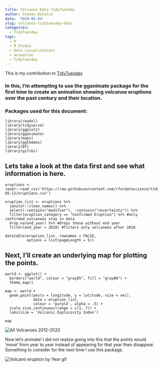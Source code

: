 ```yaml
---
title: Volcanos Data TidyTuesday
author: Steven DiFalco
date: '2020-06-04'
slug: volcanos-tidytuesday-data
categories:
  - TidyTuesday
tags:
  - R
  - R Studio
  - data visualizations
  - animation
  - TidyTuesday
---
```


This is my contribution to [TidyTuesday](https://github.com/rfordatascience/tidytuesday/)

### In this, I’m attempting to use the gganimate package for the first time to create an animation showing volcanoe eruptions over the past century and their location.

### Packages used for this document:

    library(readxl)
    library(tidyverse)
    library(ggplot2)
    library(gganimate)
    library(maps)
    library(ggthemes)
    library(DT)
    library(gifski)

Lets take a look at the data first and see what information is here.
--------------------------------------------------------------------

    eruptions <- readr::read_csv('https://raw.githubusercontent.com/rfordatascience/tidytuesday/master/data/2020/2020-05-12/eruptions.csv')

    eruption_list <- eruptions %>% 
      janitor::clean_names() %>% 
      select(-contains("modifier"), -contains("uncertainty")) %>% 
      filter(eruption_category == "Confirmed Eruption") %>% #only confirmed volcanoes stay in data
      drop_na(end_year) %>% #drops those without end year
      filter(end_year > 2010) #filters only volcanoes after 2010

    datatable(eruption_list, rownames = FALSE,
              options = list(pageLength = 5))

Next, I’ll create an underlying map for plotting the points.
------------------------------------------------------------

    world <- ggplot() +
      borders("world", colour = "gray85", fill = "gray80") +
      theme_map() 

    map <- world +
      geom_point(aes(x = longitude, y = latitude, size = vei),
                 data = eruption_list, 
                 colour = 'purple', alpha = .5) +
      scale_size_continuous(range = c(1, 7)) +
      labs(size = 'Volcanic Explosivity Index')

    map

![All Volcanoes 2012-2020](/post/2020-06-04-volcano-eruptions-gganimate-tidytuesday_files/figure-markdown_strict/unnamed-chunk-3-1.png)

Now let’s animate! I did not realize going into this that the points would ‘move’ from year to year instead of appearing for that year then disappear. Something to consider for the next time I use this package.

![Volcano eruption by Year gif](post/volcanobyyear.gif)
